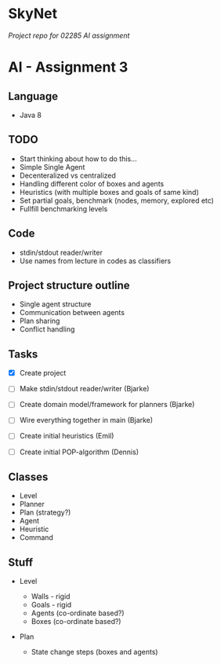 # SkyNet
*Project repo for 02285 AI assignment*

# AI - Assignment 3

## Language
- Java 8

## TODO
- Start thinking about how to do this...
- Simple Single Agent
- Decenteralized vs centralized
- Handling different color of boxes and agents
- Heuristics (with multiple boxes and goals of same kind)
- Set partial goals, benchmark (nodes, memory, explored etc)
- Fullfill benchmarking levels


## Code
- stdin/stdout reader/writer
- Use names from lecture in codes as classifiers

## Project structure outline
- Single agent structure
- Communication between agents 
- Plan sharing
- Conflict handling


## Tasks
- [x] Create project
- [ ] Make stdin/stdout reader/writer (Bjarke)
- [ ] Create domain model/framework for planners (Bjarke)
- [ ] Wire everything together in main (Bjarke)
- [ ] Create initial heuristics (Emil)
- [ ] Create initial POP-algorithm (Dennis)



## Classes
- Level
- Planner
- Plan (strategy?)
- Agent
- Heuristic
- Command


## Stuff
- Level
    - Walls - rigid
    - Goals - rigid
    - Agents (co-ordinate based?)
    - Boxes (co-ordinate based?)

- Plan
    - State change steps (boxes and agents)

